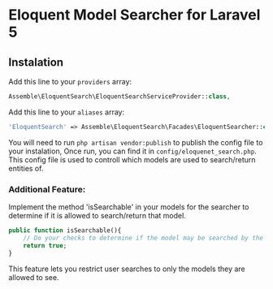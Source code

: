 # Eloquent Model Searcher for Laravel 5

## Instalation

Add this line to your `providers` array:
``` php
Assemble\EloquentSearch\EloquentSearchServiceProvider::class,
```

Add this line to your `aliases` array:
``` php
'EloquentSearch' => Assemble\EloquentSearch\Facades\EloquentSearcher::class,
```
You will need to run `php artisan vendor:publish` to publish the config file to your instalation,
Once run, you can find it in `config/eloquenet_search.php`.
This config file is used to controll which models are used to search/return entities of.

### Additional Feature:

Implement the method 'isSearchable' in your models for the searcher to determine if it is allowed to search/return that model.
``` php
public function isSearchable(){
	// Do your checks to determine if the model may be searched by the user
	return true;
}
```
This feature lets you restrict user searches to only the models they are allowed to see.


